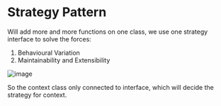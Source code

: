 # Strategy Pattern
Will add more and more functions on one class, we use one strategy interface to solve the forces:
1. Behavioural Variation
2. Maintainability and Extensibility

![image](https://github.com/user-attachments/assets/033cc4ef-b701-4b1f-8fcd-16a9a9a9423a)

So the context class only connected to interface, which will decide the strategy for context.
